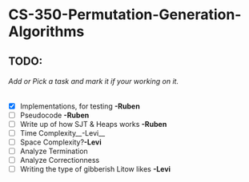 # CS-350-Permutation-Generation-Algorithms

## TODO:  
###### Add or Pick a task and mark it if your working on it.  
- [X] Implementations, for testing __-Ruben__
- [ ] Pseudocode __-Ruben__
- [ ] Write up of how SJT & Heaps works __-Ruben__
- [ ] Time Complexity__-Levi__
- [ ] Space Complexity?__-Levi__
- [ ] Analyze Termination
- [ ] Analyze Correctionness  
- [ ] Writing the type of gibberish Litow likes __-Levi__  
